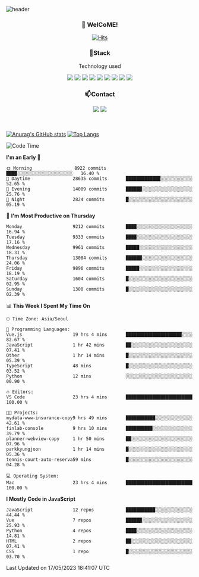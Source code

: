 ![header](https://capsule-render.vercel.app/api?type=waving&color=gradient&height=200&text=Kyungjoon&fontAlign=70&fontAlignY=40&animation=twinkling)

<h3 align="center">👋 WelCoME!</h3>

<div align=center>
  
[![Hits](https://hits.seeyoufarm.com/api/count/incr/badge.svg?url=https%3A%2F%2Fgithub.com%2Fuvula6921&count_bg=%2322BAC9&title_bg=%23827F7F&icon=iconify.svg&icon_color=%2325A27F&title=visits&edge_flat=false)](https://hits.seeyoufarm.com)
  
</div>
<h3 align="center">📌Stack</h3>
<p align="center">Technology used</p>
<div align="center"><img src="https://img.shields.io/badge/HTML5-E34F26?style=flat-square&logo=HTML5&logoColor=white"></img> <img src="https://img.shields.io/badge/CSS3-0A84FF?style=flat-square&logo=CSS3&logoColor=white"></img> <img src="https://img.shields.io/badge/JavaScript-FFCD11?style=flat-square&logo=JavaScript&logoColor=white"></img> <img src="https://img.shields.io/badge/React-00BCF6?style=flat-square&logo=React&logoColor=white"></img> <img src="https://img.shields.io/badge/jQuery-3655FF?style=flat-square&logo=jQuery&logoColor=white"></img> <img src="https://img.shields.io/badge/Ruby-E0115F?style=flat-square&logo=Ruby&logoColor=white"></img> <img src="https://img.shields.io/badge/Python-4B8BBE?style=flat-square&logo=Python&logoColor=white"></img> <img src="https://img.shields.io/badge/Vue-4FC08D?style=flat-square&logo=Vue.js&logoColor=white"></img> <img src="https://img.shields.io/badge/Nuxt-00DC82?style=flat-square&logo=Nuxt.js&logoColor=white"></img></div>

<h3 align="center">📫Contact</h3>
<div align="center"><a href="https://velog.io/@uvula6921/"><img src="https://img.shields.io/badge/Blog-20c997?style=flat-square&logo=V&logoColor=white"/></a> <a href="pkj6921@gmail.com"><img src="https://img.shields.io/badge/Gmail-EA4335?style=flat-square&logo=Gmail&logoColor=white"/></a></div>
<br>
<br>

[![Anurag's GitHub stats](https://github-readme-stats.vercel.app/api?username=uvula6921&hide=stars,issues&show_icons=true&count_private=true&theme=tokyonight)](https://github.com/anuraghazra/github-readme-stats)
[![Top Langs](https://github-readme-stats.vercel.app/api/top-langs/?username=uvula6921&hide=css,jupyter%20notebook,html&exclude_repo=uvula6921,uvula6921.github.io&layout=compact&langs_count=8)](https://github.com/anuraghazra/github-readme-stats)

<!--START_SECTION:waka-->
![Code Time](http://img.shields.io/badge/Code%20Time-1%2C589%20hrs%2048%20mins-blue)

**I'm an Early 🐤** 

```text
🌞 Morning                8922 commits        ████░░░░░░░░░░░░░░░░░░░░░   16.40 % 
🌆 Daytime                28635 commits       █████████████░░░░░░░░░░░░   52.65 % 
🌃 Evening                14009 commits       ██████░░░░░░░░░░░░░░░░░░░   25.76 % 
🌙 Night                  2824 commits        █░░░░░░░░░░░░░░░░░░░░░░░░   05.19 % 
```
📅 **I'm Most Productive on Thursday** 

```text
Monday                   9212 commits        ████░░░░░░░░░░░░░░░░░░░░░   16.94 % 
Tuesday                  9333 commits        ████░░░░░░░░░░░░░░░░░░░░░   17.16 % 
Wednesday                9961 commits        █████░░░░░░░░░░░░░░░░░░░░   18.31 % 
Thursday                 13084 commits       ██████░░░░░░░░░░░░░░░░░░░   24.06 % 
Friday                   9896 commits        █████░░░░░░░░░░░░░░░░░░░░   18.19 % 
Saturday                 1604 commits        █░░░░░░░░░░░░░░░░░░░░░░░░   02.95 % 
Sunday                   1300 commits        █░░░░░░░░░░░░░░░░░░░░░░░░   02.39 % 
```


📊 **This Week I Spent My Time On** 

```text
🕑︎ Time Zone: Asia/Seoul

💬 Programming Languages: 
Vue.js                   19 hrs 4 mins       █████████████████████░░░░   82.67 % 
JavaScript               1 hr 42 mins        ██░░░░░░░░░░░░░░░░░░░░░░░   07.41 % 
Other                    1 hr 14 mins        █░░░░░░░░░░░░░░░░░░░░░░░░   05.39 % 
TypeScript               48 mins             █░░░░░░░░░░░░░░░░░░░░░░░░   03.52 % 
Python                   12 mins             ░░░░░░░░░░░░░░░░░░░░░░░░░   00.90 % 

🔥 Editors: 
VS Code                  23 hrs 4 mins       █████████████████████████   100.00 % 

🐱‍💻 Projects: 
mydata-www-insurance-copy9 hrs 49 mins       ███████████░░░░░░░░░░░░░░   42.61 % 
finlab-console           9 hrs 10 mins       ██████████░░░░░░░░░░░░░░░   39.79 % 
planner-webview-copy     1 hr 50 mins        ██░░░░░░░░░░░░░░░░░░░░░░░   07.96 % 
parkkyungjoon            1 hr 14 mins        █░░░░░░░░░░░░░░░░░░░░░░░░   05.36 % 
tennis-court-auto-reserva59 mins             █░░░░░░░░░░░░░░░░░░░░░░░░   04.28 % 

💻 Operating System: 
Mac                      23 hrs 4 mins       █████████████████████████   100.00 % 
```

**I Mostly Code in JavaScript** 

```text
JavaScript               12 repos            ███████████░░░░░░░░░░░░░░   44.44 % 
Vue                      7 repos             ██████░░░░░░░░░░░░░░░░░░░   25.93 % 
Python                   4 repos             ████░░░░░░░░░░░░░░░░░░░░░   14.81 % 
HTML                     2 repos             ██░░░░░░░░░░░░░░░░░░░░░░░   07.41 % 
CSS                      1 repo              █░░░░░░░░░░░░░░░░░░░░░░░░   03.70 % 
```




 Last Updated on 17/05/2023 18:41:07 UTC
<!--END_SECTION:waka-->

